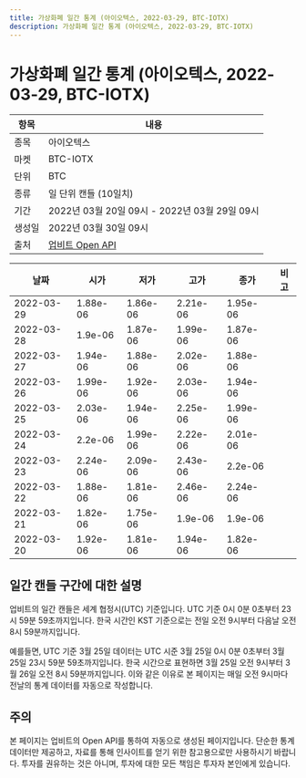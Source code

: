 ```yaml
---
title: 가상화폐 일간 통계 (아이오텍스, 2022-03-29, BTC-IOTX)
description: 가상화폐 일간 통계 (아이오텍스, 2022-03-29, BTC-IOTX)
---
```



가상화폐 일간 통계 (아이오텍스, 2022-03-29, BTC-IOTX)
===

|항목|내용|
|--|--|
|종목|아이오텍스|
|마켓|BTC-IOTX|
|단위|BTC|
|종류|일 단위 캔들 (10일치)|
|기간|2022년 03월 20일 09시 - 2022년 03월 29일 09시|
|생성일|2022년 03월 30일 09시|
|출처|[업비트 Open API](https://docs.upbit.com)|


|날짜|시가|저가|고가|종가|비고|
|--|--|--|--|--|--|
|2022-03-29|1.88e-06|1.86e-06|2.21e-06|1.95e-06|    |
|2022-03-28|1.9e-06|1.87e-06|1.99e-06|1.87e-06|    |
|2022-03-27|1.94e-06|1.88e-06|2.02e-06|1.88e-06|    |
|2022-03-26|1.99e-06|1.92e-06|2.03e-06|1.94e-06|    |
|2022-03-25|2.03e-06|1.94e-06|2.25e-06|1.99e-06|    |
|2022-03-24|2.2e-06|1.99e-06|2.22e-06|2.01e-06|    |
|2022-03-23|2.24e-06|2.09e-06|2.43e-06|2.2e-06|    |
|2022-03-22|1.88e-06|1.81e-06|2.46e-06|2.24e-06|    |
|2022-03-21|1.82e-06|1.75e-06|1.9e-06|1.9e-06|    |
|2022-03-20|1.92e-06|1.81e-06|1.94e-06|1.82e-06|    |


일간 캔들 구간에 대한 설명
---


업비트의 일간 캔들은 세계 협정시(UTC) 기준입니다. 
UTC 기준 0시 0분 0초부터 23시 59분 59초까지입니다. 
한국 시간인 KST 기준으로는 전일 오전 9시부터 다음날 오전 8시 59분까지입니다. 


예를들면, UTC 기준 3월 25일 데이터는 UTC 시준 3월 25일 0시 0분 0초부터 3월 25일 23시 59분 59초까지입니다. 
한국 시간으로 표현하면 3월 25일 오전 9시부터 3월 26일 오전 8시 59분까지입니다. 
이와 같은 이유로 본 페이지는 매일 오전 9시마다 전날의 통계 데이터를 자동으로 작성합니다. 


주의
---


본 페이지는 업비트의 Open API를 통하여 자동으로 생성된 페이지입니다. 
단순한 통계 데이터만 제공하고, 자료를 통해 인사이트를 얻기 위한 참고용으로만 사용하시기 바랍니다. 
투자를 권유하는 것은 아니며, 투자에 대한 모든 책임은 투자자 본인에게 있습니다. 
